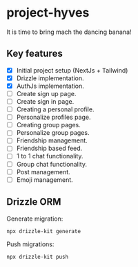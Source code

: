 # project-hyves

It is time to bring mach the dancing banana!

## Key features

- [x] Initial project setup (NextJs + Tailwind)
- [x] Drizzle implementation.
- [x] AuthJs implementation.
- [ ] Create sign up page.
- [ ] Create sign in page.
- [ ] Creating a personal profile.
- [ ] Personalize profiles page.
- [ ] Creating group pages.
- [ ] Personalize group pages.
- [ ] Friendship management.
- [ ] Friendship based feed.
- [ ] 1 to 1 chat functionality.
- [ ] Group chat functionality.
- [ ] Post management.
- [ ] Emoji management.

## Drizzle ORM

Generate migration:

```
npx drizzle-kit generate
```

Push migrations:

```
npx drizzle-kit push
```
